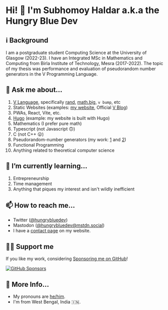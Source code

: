 # Hi! 👋 I'm Subhomoy Haldar a.k.a the Hungry Blue Dev

## ℹ Background

I am a postgraduate student Computing Science at the University of Glasgow (2022-23). I have an Integrated MSc in Mathematics and Computing from Birla Institute of Technology, Mesra (2017-2022). The topic of my thesis was performance and evaluation of pseudorandom number generators in the V Programming Language.

## 💬 Ask me about...

1. [V Language](https://vlang.io), specifically [rand](https://modules.vlang.io/rand.html), [math.big](https://modules.vlang.io/math.big.html), `v bump`, etc
2. Static Websites (examples: [my website](http://hungrybluedev.in/), Official [V Blog](https://blog.vlang.io/))
3. PWAs, React, Vite, etc.
4. [Hugo](https://gohugo.io/) (example: my website is built with Hugo)
5. Mathematics (I prefer pure math)
6. Typescript (not Javascript 🙃)
7. C (not C++ 😛)
8. Pseudorandom-number generators (my work: [1](https://github.com/vlang/v/pull/5143) and [2](https://github.com/vlang/v/pull/5289))
9. Functional Programming
10. Anything related to theoretical computer science


## 🌱 I’m currently learning...

1. Entrepreneurship
2. Time management
3. Anything that piques my interest and isn't wildly inefficient

## 📫 How to reach me...

* Twitter ([@hungrybluedev](https://twitter.com/hungrybluedev/))
* Mastodon ([@hungrybluedev@mstdn.social](https://mstdn.social/@hungrybluedev))
* I have a [contact page](https://hungrybluedev.in/contact/) on my website.

## 🤝🏼 Support me

If you like my work, considering [Sponsoring me on GitHub](https://github.com/sponsors/hungrybluedev)!

[![GitHub Sponsors](https://img.shields.io/github/sponsors/hungrybluedev)](https://github.com/sponsors/hungrybluedev)


## 📃 More Info...

* My pronouns are [he/him](http://pronoun.is/he).
* I'm from West Bengal, India 🇮🇳.

<!--
**hungrybluedev/hungrybluedev** is a ✨ _special_ ✨ repository because its `README.md` (this file) appears on your GitHub profile.

Here are some ideas to get you started:

- 🔭 I’m currently working on ...
- 🌱 I’m currently learning ...
- 👯 I’m looking to collaborate on ...
- 🤔 I’m looking for help with ...
- 💬 Ask me about ...
- 📫 How to reach me: ...
- 😄 Pronouns: ...
- ⚡ Fun fact: ...
-->
